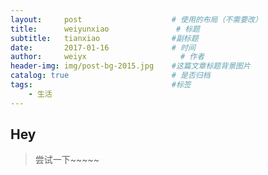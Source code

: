 ```yaml
---
layout:     post                    # 使用的布局（不需要改）
title:      weiyunxiao               # 标题 
subtitle:   tianxiao                #副标题
date:       2017-01-16              # 时间
author:     weiyx                     # 作者
header-img: img/post-bg-2015.jpg    #这篇文章标题背景图片
catalog: true                       # 是否归档
tags:                               #标签
    - 生活
---
```


## Hey
> 尝试一下~~~~~


